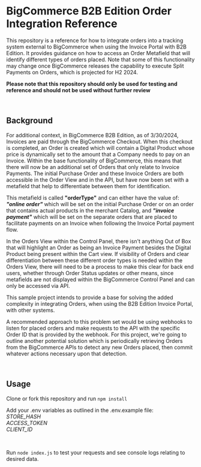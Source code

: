 # BigCommerce B2B Edition Order Integration Reference

This repository is a reference for how to integrate orders into a tracking system external to BigCommerce when using the Invoice Portal with B2B Edition. It provides guidance on how to access an Order Metafield that will identify different types of orders placed. Note that some of this functionality may change once BigCommerce releases the capability to execute Split Payments on Orders, which is projected for H2 2024.

**Please note that this repository should only be used for testing and reference and should not be used without further review**  

<br />


## Background

For additional context, in BigCommerce B2B Edition, as of 3/30/2024, Invoices are paid through the BigCommerce Checkout. When this checkout is completed, an Order is created which will contain a Digital Product whose price is dynamically set to the amount that a Company needs to pay on an Invoice. Within the base functionality of BigCommerce, this means that there will now be an additional set of Orders that only relate to Invoice Payments. The initial Purchase Order and these Invoice Orders are both accessible in the Order View and in the API, but have now been set with a metafield that help to differentiate between them for identification. 

This metafield is called **"orderType"** and can either have the value of: **_"online order"_** which will be set on the initial Purchase Order or on an order that contains actual products in the merchant Catalog, and **_"invoice payment"_** which will be set on the separate orders that are placed to facilitate payments on an Invoice when following the Invoice Portal payment flow. 

In the Orders View within the Control Panel, there isn't anything Out of Box that will highlight an Order as being an Invoice Payment besides the Digital Product being present within the Cart view. If visibility of Orders and clear differentiation between these different order types is needed within the Orders View, there will need to be a process to make this clear for back end users, whether through Order Status updates or other means, since metafields are not displayed within the BigCommerce Control Panel and can only be accessed via API.

This sample project intends to provide a base for solving the added complexity in integrating Orders, when using the B2B Edition Invoice Portal, with other systems. 

A recommended approach to this problem set would be using webhooks to listen for placed orders and make requests to the API with the specific Order ID that is provided by the webhook. For this project, we're going to outline another potential solution which is periodically retrieving Orders from the BigCommerce APIs to detect any new Orders placed, then commit whatever actions necessary upon that detection.

<br />

## Usage

Clone or fork this repository and run ``` npm install ```

Add your .env variables as outlined in the .env.example file:  
_STORE_HASH_  
_ACCESS_TOKEN_  
_CLIENT_ID_  

<br />

Run ```node index.js``` to test your requests and see console logs relating to desired data.



